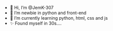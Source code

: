 - 👋 Hi, I’m @JemK-307
- 👀 I’m newbie in python and front-end
- 🌱 I’m currently learning python, html, css and js
- ✨ Found myself in 30s....

<!---
JemK-307/JemK-307 is a ✨ special ✨ repository because its `README.md` (this file) appears on your GitHub profile.
You can click the Preview link to take a look at your changes.
--->
